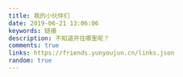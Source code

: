 ```yaml
---
title: 我的小伙伴们
date: 2019-06-21 13:06:06
keywords: 链接
description: 不知道开往哪里呢？
comments: true
links: https://friends.yunyoujun.cn/links.json
random: true
---
```


<YunLinks :links="frontmatter.links" :random="frontmatter.random" />
